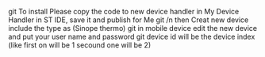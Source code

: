 
git To install Please copy the code to new device handler in My Device Handler in ST IDE, save it and publish for Me
git /n then Creat new device include the type as (Sinope thermo)
git in mobile device edit the new device and put your user name and password
git device id will be the device index (like first on will be 1 secound one will be 2) 



